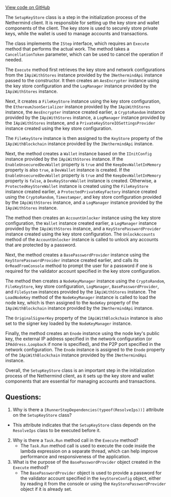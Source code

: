 [View code on GitHub](https://github.com/nethermindeth/nethermind/Nethermind.Init/Steps/SetupKeyStore.cs)

The `SetupKeyStore` class is a step in the initialization process of the Nethermind client. It is responsible for setting up the key store and wallet components of the client. The key store is used to securely store private keys, while the wallet is used to manage accounts and transactions.

The class implements the `IStep` interface, which requires an `Execute` method that performs the actual work. The method takes a `CancellationToken` parameter, which can be used to cancel the operation if needed.

The `Execute` method first retrieves the key store and network configurations from the `IApiWithStores` instance provided by the `INethermindApi` instance passed to the constructor. It then creates an `AesEncrypter` instance using the key store configuration and the `LogManager` instance provided by the `IApiWithStores` instance.

Next, it creates a `FileKeyStore` instance using the key store configuration, the `EthereumJsonSerializer` instance provided by the `IApiWithStores` instance, the `AesEncrypter` instance created earlier, a `CryptoRandom` instance provided by the `IApiWithStores` instance, a `LogManager` instance provided by the `IApiWithStores` instance, and a `PrivateKeyStoreIOSettingsProvider` instance created using the key store configuration.

The `FileKeyStore` instance is then assigned to the `KeyStore` property of the `IApiWithBlockchain` instance provided by the `INethermindApi` instance.

Next, the method creates a `Wallet` instance based on the `IInitConfig` instance provided by the `IApiWithStores` instance. If the `EnableUnsecuredDevWallet` property is `true` and the `KeepDevWalletInMemory` property is also `true`, a `DevWallet` instance is created. If the `EnableUnsecuredDevWallet` property is `true` and the `KeepDevWalletInMemory` property is `false`, a `DevKeyStoreWallet` instance is created. Otherwise, a `ProtectedKeyStoreWallet` instance is created using the `FileKeyStore` instance created earlier, a `ProtectedPrivateKeyFactory` instance created using the `CryptoRandom`, `Timestamper`, and key store configuration provided by the `IApiWithStores` instance, and a `LogManager` instance provided by the `IApiWithStores` instance.

The method then creates an `AccountUnlocker` instance using the key store configuration, the `Wallet` instance created earlier, a `LogManager` instance provided by the `IApiWithStores` instance, and a `KeyStorePasswordProvider` instance created using the key store configuration. The `UnlockAccounts` method of the `AccountUnlocker` instance is called to unlock any accounts that are protected by a password.

Next, the method creates a `BasePasswordProvider` instance using the `KeyStorePasswordProvider` instance created earlier, and calls its `OrReadFromConsole` method to prompt the user for a password if one is required for the validator account specified in the key store configuration.

The method then creates a `NodeKeyManager` instance using the `CryptoRandom`, `FileKeyStore`, key store configuration, `LogManager`, `BasePasswordProvider`, and `FileSystem` instances provided by the `IApiWithStores` instance. The `LoadNodeKey` method of the `NodeKeyManager` instance is called to load the node key, which is then assigned to the `NodeKey` property of the `IApiWithBlockchain` instance provided by the `INethermindApi` instance.

The `OriginalSignerKey` property of the `IApiWithBlockchain` instance is also set to the signer key loaded by the `NodeKeyManager` instance.

Finally, the method creates an `Enode` instance using the node key's public key, the external IP address specified in the network configuration (or `IPAddress.Loopback` if none is specified), and the P2P port specified in the network configuration. The `Enode` instance is assigned to the `Enode` property of the `IApiWithBlockchain` instance provided by the `INethermindApi` instance.

Overall, the `SetupKeyStore` class is an important step in the initialization process of the Nethermind client, as it sets up the key store and wallet components that are essential for managing accounts and transactions.
## Questions: 
 1. Why is there a `[RunnerStepDependencies(typeof(ResolveIps))]` attribute on the `SetupKeyStore` class?
   - This attribute indicates that the `SetupKeyStore` class depends on the `ResolveIps` class to be executed before it.
2. Why is there a `Task.Run` method call in the `Execute` method?
   - The `Task.Run` method call is used to execute the code inside the lambda expression on a separate thread, which can help improve performance and responsiveness of the application.
3. What is the purpose of the `BasePasswordProvider` object created in the `Execute` method?
   - The `BasePasswordProvider` object is used to provide a password for the validator account specified in the `keyStoreConfig` object, either by reading it from the console or using the `KeyStorePasswordProvider` object if it is already set.